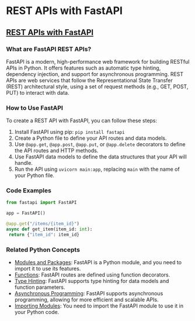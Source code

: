 # REST APIs with FastAPI 
## [REST APIs with FastAPI](./../rest-apis-with-fastapi/)

### What are FastAPI REST APIs?
FastAPI is a modern, high-performance web framework for building RESTful APIs in Python. It offers features such as automatic type hinting, dependency injection, and support for asynchronous programming. REST APIs are web services that follow the Representational State Transfer (REST) architectural style, using a set of request methods (e.g., GET, POST, PUT) to interact with data.

### How to Use FastAPI
To create a REST API with FastAPI, you can follow these steps:

1. Install FastAPI using pip: `pip install fastapi`
2. Create a Python file to define your API routes and data models.
3. Use `@app.get`, `@app.post`, `@app.put`, or `@app.delete` decorators to define the API routes and HTTP methods.
4. Use FastAPI data models to define the data structures that your API will handle.
5. Run the API using `uvicorn main:app`, replacing `main` with the name of your Python file.

### Code Examples
```python
from fastapi import FastAPI

app = FastAPI()

@app.get("/items/{item_id}")
async def get_item(item_id: int):
 return {"item_id": item_id}
```

### Related Python Concepts

- [Modules and Packages](./../modules-and-packages/): FastAPI is a Python module, and you need to import it to use its features.
- [Functions](./../functions/): FastAPI routes are defined using function decorators.
- [Type Hinting](./../type-hinting/): FastAPI supports type hinting for data models and function parameters.
- [Asynchronous Programming](./../asynchronous-programming/): FastAPI supports asynchronous programming, allowing for more efficient and scalable APIs.
- [Importing Modules](./../importing-modules/): You need to import the FastAPI module to use it in your Python code.